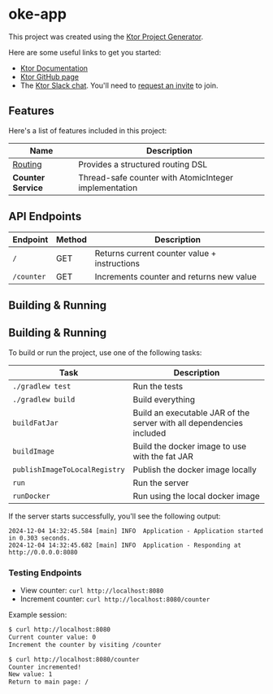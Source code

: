# oke-app

This project was created using the [Ktor Project Generator](https://start.ktor.io).

Here are some useful links to get you started:

- [Ktor Documentation](https://ktor.io/docs/home.html)
- [Ktor GitHub page](https://github.com/ktorio/ktor)
- The [Ktor Slack chat](https://app.slack.com/client/T09229ZC6/C0A974TJ9). You'll need
  to [request an invite](https://surveys.jetbrains.com/s3/kotlin-slack-sign-up) to join.

## Features

Here's a list of features included in this project:

| Name                                       | Description                                              |
|--------------------------------------------|----------------------------------------------------------|
| [Routing](https://start.ktor.io/p/routing) | Provides a structured routing DSL                        |
| **Counter Service**                        | Thread-safe counter with AtomicInteger implementation    |

## API Endpoints

| Endpoint   | Method | Description                          |
|------------|--------|--------------------------------------|
| `/`        | GET    | Returns current counter value + instructions |
| `/counter` | GET    | Increments counter and returns new value |

## Building & Running

## Building & Running

To build or run the project, use one of the following tasks:

| Task                          | Description                                                          |
|-------------------------------|----------------------------------------------------------------------|
| `./gradlew test`              | Run the tests                                                        |
| `./gradlew build`             | Build everything                                                     |
| `buildFatJar`                 | Build an executable JAR of the server with all dependencies included |
| `buildImage`                  | Build the docker image to use with the fat JAR                       |
| `publishImageToLocalRegistry` | Publish the docker image locally                                     |
| `run`                         | Run the server                                                       |
| `runDocker`                   | Run using the local docker image                                     |

If the server starts successfully, you'll see the following output:

```
2024-12-04 14:32:45.584 [main] INFO  Application - Application started in 0.303 seconds.
2024-12-04 14:32:45.682 [main] INFO  Application - Responding at http://0.0.0.0:8080
```

### Testing Endpoints
- View counter: `curl http://localhost:8080`
- Increment counter: `curl http://localhost:8080/counter`

Example session:
```bash
$ curl http://localhost:8080
Current counter value: 0
Increment the counter by visiting /counter

$ curl http://localhost:8080/counter
Counter incremented!
New value: 1
Return to main page: /
```
